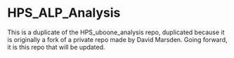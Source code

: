 # HPS_ALP_Analysis
This is a duplicate of the HPS_uboone_analysis repo, duplicated because it is originally a fork of a private repo made by David Marsden. Going forward, it is this repo that will be updated.
